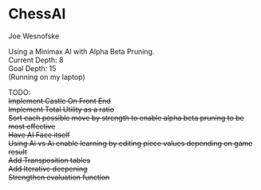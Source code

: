 # ChessAI
Joe Wesnofske

Using a Minimax AI with Alpha Beta Pruning. <br />
Current Depth: 8 <br />
Goal Depth: 15 <br />
(Running on my laptop) <br />

TODO: <br />
<s>Implement Castle On Front End</s> <br />
<s>Implement Total Utility as a ratio</s> <br />
<s>Sort each possible move by strength to enable alpha beta pruning to be most effective</s> <br />
<s>Have AI Face itself<s> <br />
Using Ai vs Ai enable learning by editing piece values depending on game result <br />
<s>Add Transposition tables<s> <br />
Add Iterative deepening <br />
Strengthen evaluation function <br />
